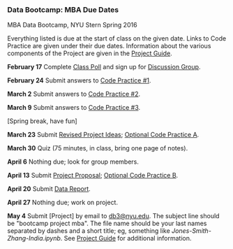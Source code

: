 ### Data Bootcamp:  MBA Due Dates 

MBA Data Bootcamp, NYU Stern Spring 2016  

Everything listed is due at the start of class on the given date.  Links to Code Practice are given under their due dates.  Information about the various components of the Project are given in the [Project Guide](https://github.com/DaveBackus/Data_Bootcamp/blob/master/Documents/bootcamp_project.pdf).

**February 17** 
Complete [Class Poll](https://docs.google.com/forms/d/1N7ugrqIQNHm_e1BLVAtaRMnC8SmSiTDMoYBy_0FYZic/viewform) and sign up for [Discussion Group](https://groups.google.com/forum/#!forum/nyu_data_bootcamp_mba).  

**February 24** 
Submit answers to [Code Practice #1](https://github.com/DaveBackus/Data_Bootcamp/blob/master/Documents/bootcamp_practice_1.pdf).

**March 2**
Submit answers to [Code Practice #2](https://github.com/DaveBackus/Data_Bootcamp/blob/master/Documents/bootcamp_practice_2.pdf). 

**March 9**
Submit answers to [Code Practice #3](https://github.com/DaveBackus/Data_Bootcamp/blob/master/Documents/bootcamp_practice_3.pdf). 


[Spring break, have fun]

**March 23**
Submit [Revised Project Ideas](https://github.com/DaveBackus/Data_Bootcamp/blob/master/Documents/bootcamp_project.pdf); [Optional Code Practice A](https://github.com/DaveBackus/Data_Bootcamp/blob/master/Documents/bootcamp_practice_a.pdf). 

**March 30**
Quiz (75 minutes, in class, bring one page of notes). 

**April 6** 
Nothing due; look for group members.   

**April 13**
Submit [Project Proposal](https://github.com/DaveBackus/Data_Bootcamp/blob/master/Documents/bootcamp_project.pdf); [Optional Code Practice B](https://github.com/DaveBackus/Data_Bootcamp/blob/master/Documents/bootcamp_practice_b.pdf).

**April 20**
Submit [Data Report](https://github.com/DaveBackus/Data_Bootcamp/blob/master/Documents/bootcamp_project.pdf).

**April 27**
Nothing due; work on project. 
   

**May 4**
Submit [Project] by email to db3@nyu.edu. The subject line should be "bootcamp project mba".  The file name should be your last names separated by dashes and a short title;  eg, something like *Jones-Smith-Zhang-India.ipynb*. See [Project Guide](https://github.com/DaveBackus/Data_Bootcamp/blob/master/Documents/bootcamp_project.pdf) for additional information. 
